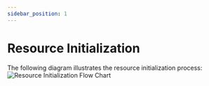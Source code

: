 ```yaml
---
sidebar_position: 1
---
```


# Resource Initialization

The following diagram illustrates the resource initialization process:
![Resource Initialization Flow Chart](/img/flow-charts/1-shield-start-transparent.svg)

